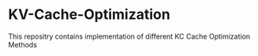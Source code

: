 # KV-Cache-Optimization

This repositry contains implementation of different KC Cache Optimization Methods
